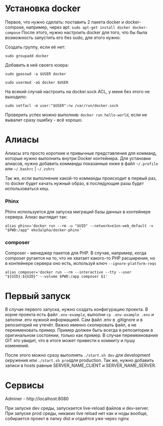 # Установка docker
Первое, что нужно сделать: поставить 2 пакета docker и docker-compose, например, через apt:
``
sudo apt-get install docker docker-compose
``
После этого, нужно настроить docker для того, что бы была возможность запустить его без sudo, для этого нужно:

Создать группу, если её нет:

``sudo groupadd docker``

Добавить в неё своего юзера:

``sudo gpasswd -a $USER docker``

``sudo usermod -aG docker $USER``

На всякий случай настроить на docker.sock ACL, у меня без этого не выходило:

``sudo setfacl -m user:"$USER":rw /var/run/docker.sock``

Проверить успех можно выполнив: ``docker run hello-world``, если не вывалит сразу ошибку - всё хорошо.


# Алиасы
Алиасы это просто короткие и привычные представления для комманд, которые нужно выполнить внутри Docker контейнера.
Для установки алиасов, нужно добавить комманды показанные ниже в файл ``~/.profile`` или ``~/.bashrc`` | ``~/.zshrc``

Так же, если выполнение какой-то комманды происходит в первый раз, то docker будет качать нужный образ, в последующие разы будет использоваться кеш.

### Phinx
Phinx используется для запуска миграций базы данных в контейнере сервера. Алиас выглядит так:

``
alias phinx='docker run --rm -u "$UID" --network=e1on-web_default -v "$PWD:/app" eko3alpha/docker-phinx'
``

### composer

Composer - менеджер пакетов для PHP. В случае, например, когда composer ругается на то, что не хватает какого-то PHP расширения, но в контейнере сервера оно есть, используй ключ ``--ignore-platform-reqs``

``
alias composer='docker run --rm --interactive --tty --user "${UID}:${GID}" --volume $PWD:/app composer $1'
``

# Первый запуск
В случае первого запуска, нужно создать конфигурацию проекта.
В корне проекта есть файл ``.env-example``, выполни ``cp .env-example .env``  и заполни .env нужной информацией.
Сам файл .env в .gitignore и в репозиторий не утечёт. Важно именно скопировать файл, а не переименовать пример.
Пример должен быть всегда в репозитории в оригинальном состоянии, только как пример.
В случае перемеинования GIT это увидит, что в итоге может привести к коммиту и пушу изменений.

После этого можно сразу выполнять ``./start.sh dev`` для development окружения или ``./start.sh prod``для production.
Так же, нужно добавить записи в hosts равные SERVER_NAME_CLIENT и SERVER_NAME_SERVER.

# Сервисы
Adminer - http://localhost:8080

При запуске dev среды, запускается live-reload файлов и dev-server.
При запуске prod среды, никаких live reload нет как и ноды вообще, собирается проект в папку dist и отдаётся уже через nginx